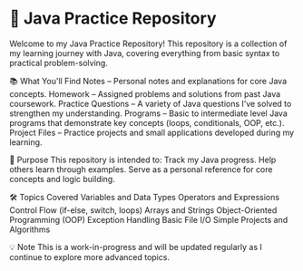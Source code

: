 # 🧠 Java Practice Repository
Welcome to my Java Practice Repository!
This repository is a collection of my learning journey with Java, covering everything from basic syntax to practical problem-solving.

📚 What You'll Find
Notes – Personal notes and explanations for core Java concepts.
Homework – Assigned problems and solutions from past Java coursework.
Practice Questions – A variety of Java questions I’ve solved to strengthen my understanding.
Programs – Basic to intermediate level Java programs that demonstrate key concepts (loops, conditionals, OOP, etc.).
Project Files – Practice projects and small applications developed during my learning.

🚀 Purpose
This repository is intended to:
Track my Java progress.
Help others learn through examples.
Serve as a personal reference for core concepts and logic building.

🛠️ Topics Covered
Variables and Data Types
Operators and Expressions
Control Flow (if-else, switch, loops)
Arrays and Strings
Object-Oriented Programming (OOP)
Exception Handling
Basic File I/O
Simple Projects and Algorithms

💡 Note
This is a work-in-progress and will be updated regularly as I continue to explore more advanced topics.
